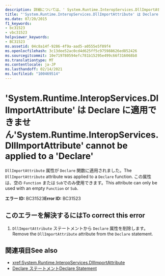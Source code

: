 ```yaml
---
description: 詳細については、' System.Runtime.InteropServices.DllImportAttribute ' を ' Declare ' に適用することはできません
title: "'System.Runtime.InteropServices.DllImportAttribute' は Declare に適用できません"
ms.date: 07/20/2015
f1_keywords:
- bc31523
- vbc31523
helpviewer_keywords:
- BC31523
ms.assetid: 04c8a14f-9286-4f9a-aad5-a0555e5f09f4
ms.openlocfilehash: 3c13dee52ac0cd4d625ff5c975988626ed852426
ms.sourcegitcommit: 10e719780594efc781b15295e499c66f316068b8
ms.translationtype: MT
ms.contentlocale: ja-JP
ms.lasthandoff: 02/14/2021
ms.locfileid: "100469514"
---
```

# <a name="systemruntimeinteropservicesdllimportattribute-cannot-be-applied-to-a-declare"></a><span data-ttu-id="e0a69-103">'System.Runtime.InteropServices.DllImportAttribute' は Declare に適用できません</span><span class="sxs-lookup"><span data-stu-id="e0a69-103">'System.Runtime.InteropServices.DllImportAttribute' cannot be applied to a 'Declare'</span></span>

<span data-ttu-id="e0a69-104">`DllImportAttribute` 属性が `Declare` 関数に適用されました。</span><span class="sxs-lookup"><span data-stu-id="e0a69-104">The `DllImportAttribute` attribute was applied to a `Declare` function.</span></span> <span data-ttu-id="e0a69-105">この属性は、空の `Function` または `Sub`でのみ使用できます。</span><span class="sxs-lookup"><span data-stu-id="e0a69-105">This attribute can only be used with an empty `Function` or `Sub`.</span></span>  
  
 <span data-ttu-id="e0a69-106">**エラー ID:** BC31523</span><span class="sxs-lookup"><span data-stu-id="e0a69-106">**Error ID:** BC31523</span></span>  
  
## <a name="to-correct-this-error"></a><span data-ttu-id="e0a69-107">このエラーを解決するには</span><span class="sxs-lookup"><span data-stu-id="e0a69-107">To correct this error</span></span>  
  
1. <span data-ttu-id="e0a69-108">`DllImportAttribute` ステートメントから `Declare` 属性を削除します。</span><span class="sxs-lookup"><span data-stu-id="e0a69-108">Remove the `DllImportAttribute` attribute from the `Declare` statement.</span></span>  
  
## <a name="see-also"></a><span data-ttu-id="e0a69-109">関連項目</span><span class="sxs-lookup"><span data-stu-id="e0a69-109">See also</span></span>

- <xref:System.Runtime.InteropServices.DllImportAttribute>
- [<span data-ttu-id="e0a69-110">Declare ステートメント</span><span class="sxs-lookup"><span data-stu-id="e0a69-110">Declare Statement</span></span>](../language-reference/statements/declare-statement.md)
